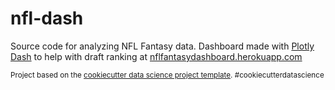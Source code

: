 nfl-dash
==============================

Source code for analyzing NFL Fantasy data. Dashboard made with [Plotly Dash](https://plot.ly/products/dash/) to help with draft ranking at [nflfantasydashboard.herokuapp.com](https://nflfantasydashboard.herokuapp.com)

<p><small>Project based on the <a target="_blank" href="https://drivendata.github.io/cookiecutter-data-science/">cookiecutter data science project template</a>. #cookiecutterdatascience</small></p>
